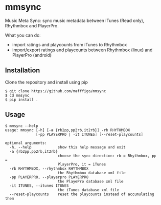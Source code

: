 # mmsync
Music Meta Sync: sync music metadata between iTunes (Read only), Rhythmbox and PlayerPro.

What you can do:
- import ratings and playcounts from iTunes to Rhythmbox
- import/export ratings and playcounts between Rhythmbox (linux) and PlayerPro (android)

## Installation

Clone the repository and install using pip
```
$ git clone https://github.com/mafffigo/mmsync
$ cd mmsync
$ pip install .
```

## Usage

```
$ mmsync --help
usage: mmsync [-h] [-a {rb2pp,pp2rb,it2rb}] -rb RHYTHMBOX
              [-pp PLAYERPRO | -it ITUNES] [--reset-playcounts]

optional arguments:
  -h, --help            show this help message and exit
  -a {rb2pp,pp2rb,it2rb}
                        choose the sync direction: rb = Rhythmbox, pp =
                        PlayerPro, it = iTunes
  -rb RHYTHMBOX, --rhythmbox RHYTHMBOX
                        the Rhythmbox database xml file
  -pp PLAYERPRO, --playerpro PLAYERPRO
                        the PlayePro database xml file
  -it ITUNES, --itunes ITUNES
                        the iTunes database xml file
  --reset-playcounts    reset the playcounts instead of accumulating them
```
